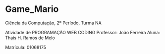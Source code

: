 # Game_Mario
Ciência da Computação, 2º Período, Turma NA

Atividade de PROGRAMAÇÃO WEB CODING
 Professor: João Ferreira 
Aluna: Thais H. Ramos de Melo

Matrícula: 01068175


